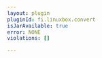 ```yaml
---
layout: plugin
pluginId: fi.linuxbox.convert
isJarAvailable: true
error: NONE
violations: []

---
```

